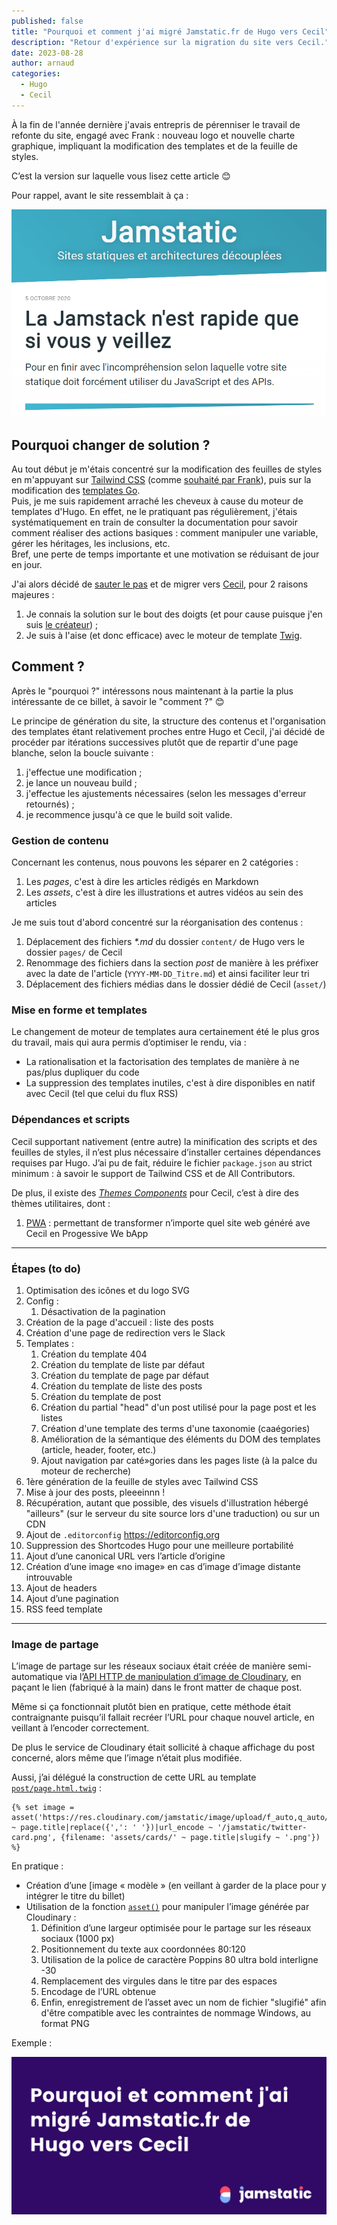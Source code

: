 ```yaml
---
published: false
title: "Pourquoi et comment j'ai migré Jamstatic.fr de Hugo vers Cecil"
description: "Retour d'expérience sur la migration du site vers Cecil."
date: 2023-08-28
author: arnaud
categories:
  - Hugo
  - Cecil
---
```


À la fin de l'année dernière j'avais entrepris de pérenniser le travail de refonte du site, engagé avec Frank : nouveau logo et nouvelle charte graphique, impliquant la modification des templates et de la feuille de styles.

C’est la version sur laquelle vous lisez cette article 😊

Pour rappel, avant le site ressemblait à ça :

![Capture d’écran de la v1 de Jamstatic.fr](../../assets/images/jamstatic-v1-screenshot.png "[Capture d’écran de la v1 de Jamstatic.fr](https://web.archive.org/web/20201012071702/https://jamstatic.fr/)")

## Pourquoi changer de solution ?

Au tout début je m'étais concentré sur la modification des feuilles de styles en m'appuyant sur [Tailwind CSS](https://tailwindcss.com/) (comme [souhaité par Frank](https://github.com/jamstatic/jamstatic-fr/pull/255)), puis sur la modification des [templates Go](https://gohugo.io/templates/introduction/).  
Puis, je me suis rapidement arraché les cheveux à cause du moteur de templates d'Hugo. En effet, ne le pratiquant pas régulièrement, j'étais systématiquement en train de consulter la documentation pour savoir comment réaliser des actions basiques : comment manipuler une variable, gérer les héritages, les inclusions, etc.  
Bref, une perte de temps importante et une motivation se réduisant de jour en jour.

J'ai alors décidé de [sauter le pas](https://github.com/jamstatic/jamstatic-fr/pull/343) et de migrer vers [Cecil](https://cecil.app/), pour 2 raisons majeures :

1. Je connais la solution sur le bout des doigts (et pour cause puisque j'en suis [le créateur](https://arnaudligny.fr/blog/cecil-mon-generateur-de-site-statique/)) ;
2. Je suis à l'aise (et donc efficace) avec le moteur de template [Twig](https://twig.symfony.com/).

## Comment ?

Après le "pourquoi ?" intéressons nous maintenant à la partie la plus intéressante de ce billet, à savoir le "comment ?" 😊

Le principe de génération du site, la structure des contenus et l'organisation des templates étant relativement proches entre Hugo et Cecil, j'ai décidé de procéder par itérations successives plutôt que de repartir d'une page blanche, selon la boucle suivante :

1. j'effectue une modification ;
2. je lance un nouveau build ;
3. j'effectue les ajustements nécessaires (selon les messages d'erreur retournés) ;
4. je recommence jusqu'à ce que le build soit valide.

### Gestion de contenu

Concernant les contenus, nous pouvons les séparer en 2 catégories :

1. Les *pages*, c'est à dire les articles rédigés en Markdown
2. Les *assets*, c'est à dire les illustrations et autres vidéos au sein des articles

Je me suis tout d'abord concentré sur la réorganisation des contenus :

1. Déplacement des fichiers _*.md_ du dossier `content/` de Hugo vers le dossier `pages/` de Cecil
2. Renommage des fichiers dans la section _post_ de manière à les préfixer avec la date de l'article (`YYYY-MM-DD_Titre.md`) et ainsi faciliter leur tri
3. Déplacement des fichiers médias dans le dossier dédié de Cecil (`asset/`)

### Mise en forme et templates

Le changement de moteur de templates aura certainement été le plus gros du travail, mais qui aura permis d’optimiser le rendu, via :

- La rationalisation et la factorisation des templates de manière à ne pas/plus dupliquer du code
- La suppression des templates inutiles, c'est à dire disponibles en natif avec Cecil (tel que celui du flux RSS)

### Dépendances et scripts

Cecil supportant nativement (entre autre) la minification des scripts et des feuilles de styles, il n’est plus nécessaire d’installer certaines dépendances requises par Hugo. J’ai pu de fait, réduire le fichier `package.json` au strict minimum : à savoir le support de Tailwind CSS et de All Contributors.

De plus, il existe des [*Themes Components*](https://cecil.app/themes/components/) pour Cecil, c’est à dire des thèmes utilitaires, dont :

1. [PWA](https://github.com/Cecilapp/theme-pwa#readme) : permettant de transformer n’importe quel site web généré ave Cecil en Progessive We bApp

---

### Étapes (to do)

1. Optimisation des icônes et du logo SVG
2. Config :
   1. Désactivation de la pagination
3. Création de la page d'accueil : liste des posts
4. Création d'une page de redirection vers le Slack
5. Templates :
   1. Création du template 404
   2. Création du template de liste par défaut
   3. Création du template de page par défaut
   4. Création du template de liste des posts
   5. Création du template de post
   6. Création du partial "head" d'un post utilisé pour la page post et les listes
   7. Création d'une template des terms d'une taxonomie (caaégories)
   8. Amélioration de la sémantique des éléments du DOM des templates (article, header, footer, etc.)
   9. Ajout navigation par caté»gories dans les pages liste (à la palce du moteur de recherche)
6. 1ère génération de la feuille de styles avec Tailwind CSS
7. Mise à jour des posts, pleeeinnn !
8. Récupération, autant que possible, des visuels d'illustration hébergé "ailleurs" (sur le serveur du site source lors d'une traduction) ou sur un CDN
9. Ajout de `.editorconfig` https://editorconfig.org
10. Suppression des Shortcodes Hugo pour une meilleure portabilité
11. Ajout d’une canonical URL vers l’article d’origine
12. Création d’une image «no image» en cas d’image d’image distante introuvable
13. Ajout de headers
14. Ajout d’une pagination
15. RSS feed template

---

### Image de partage

L’image de partage sur les réseaux sociaux était créée de manière semi-automatique via l’[API HTTP de manipulation d’image de Cloudinary](https://cloudinary.com/documentation/transformation_reference#l_text), en paçant le lien (fabriqué à la main) dans le front matter de chaque post.

Même si ça fonctionnait plutôt bien en pratique, cette méthode était contraignante puisqu’il fallait recréer l’URL pour chaque nouvel article, en veillant à l’encoder correctement.

De plus le service de Cloudinary était sollicité à chaque affichage du post concerné, alors même que l’image n’était plus modifiée.

Aussi, j’ai délégué la construction de cette URL au template [`post/page.html.twig`](https://github.com/jamstatic/jamstatic-fr/blob/master/layouts/post/page.html.twig#L1) :

```twig
{% set image = asset('https://res.cloudinary.com/jamstatic/image/upload/f_auto,q_auto/w_1100,c_fit,co_white,g_north_west,x_80,y_120,l_text:poppins_80_ultrabold_line_spacing_-30:' ~ page.title|replace({',': ' '})|url_encode ~ '/jamstatic/twitter-card.png', {filename: 'assets/cards/' ~ page.title|slugify ~ '.png'}) %}
```

En pratique :

- Création d’une [image « modèle » (en veillant à garder de la place pour y intégrer le titre du billet)
- Utilisation de la fonction [`asset()`](https://cecil.app/documentation/templates/#asset) pour manipuler l’image générée par Cloudinary :
  1. Définition d’une largeur optimisée pour le partage sur les réseaux sociaux (1000 px)
  2. Positionnement du texte aux coordonnées 80:120
  3. Utilisation de la police de caractère Poppins 80 ultra bold interligne -30
  4. Remplacement des virgules dans le titre par des espaces
  5. Encodage de l’URL obtenue
  6. Enfin, enregistrement de l’asset avec un nom de fichier "slugifié" afin d'être compatible avec les contraintes de nommage Windows, au format PNG

Exemple :

![Exemple d’une Twitter Card](../../assets/images/twitter-card-example.png "Exemple d’une Twitter Card")

